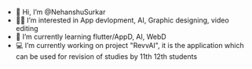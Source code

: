 - 👋 Hi, I’m @NehanshuSurkar
- 👨‍💻 I’m interested in App devlopment, AI, Graphic designing, video editing
- 🌱 I’m currently learning flutter/AppD, AI, WebD
- 💻 I’m currently working on project "RevvAI", it is the application which can be used for revision of studies by 11th 12th students  

<!---
NehanshuSurkar/NehanshuSurkar is a ✨ special ✨ repository because its `README.md` (this file) appears on your GitHub profile.
You can click the Preview link to take a look at your changes.
--->

